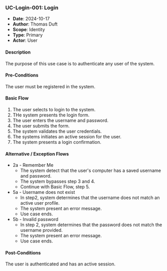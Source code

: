 ### UC-Login-001: Login

- **Date**: 2024-10-17
- **Author**: Thomas Duft
- **Scope**: Identity
- **Type**: Primary
- **Actor**: User

#### Description

The purpose of this use case is to authenticate any user of the system.

#### Pre-Conditions

The user must be registered in the system.

#### Basic Flow

1. The user selects to login to the system.
2. THe system presents the login form.
3. The user enters the username and password.
4. The user submits the form.
5. The system validates the user credentials.
6. The systems initiates an active session for the user.
7. The system presents a login confirmation.

#### Alternative / Exception Flows

- 2a - Remember Me
    - The system detect that the user's computer has a saved username and password.
    - The system bypasses step 3 and 4.
    - Continue with Basic Flow, step 5.
- 5a - Username does not exist
    - In step2, system determines that the username does not match an active user profile.
    - The system present an error message.
    - Use case ends.
- 5b - Invalid password
    - In step 2, system determines that the password does not match the username provided.
    - The system present an error message.
    - Use case ends.

#### Post-Conditions

The user is authenticated and has an active session.
